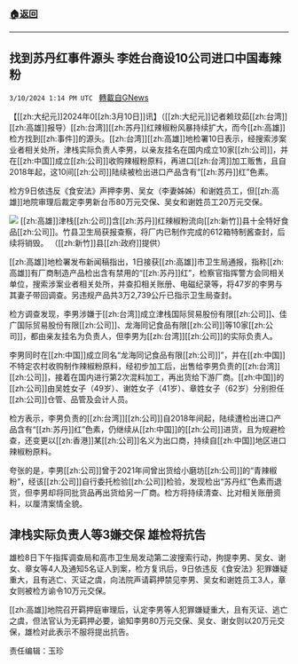 ###  [:house:返回](README.md)
---


## 找到苏丹红事件源头 李姓台商设10公司进口中国毒辣粉
`3/10/2024 1:14 PM UTC ` [轉載自GNews](https://gnews.org/articles/2381935)

【[[zh:大纪元]]2024年0[[zh:3月10日]]讯】（[[zh:大纪元]]记者赖玟茹[[zh:台湾]][[zh:高雄]]报导）[[zh:台湾]][[zh:苏丹]]红辣椒粉风暴持续扩大，而今[[zh:高雄]]检方找到[[zh:事件]]的源头。[[zh:台湾]][[zh:高雄]]地检署10日表示，经搜索涉案业者相关处所，津栈实际负责人李男，以亲友挂名在国内成立10家[[zh:公司]]，并在[[zh:中国]]成立[[zh:公司]]收购辣椒粉原料，再进口[[zh:台湾]]加工贩售，且自2018年起，这10间[[zh:公司]]陆续被检出进口产品含有“[[zh:苏丹]]红”色素。

检方9日依违反《食安法》声押李男、吴女（李妻姊姊）和谢姓员工，但[[zh:高雄]]地院审理后裁定李男新台币80万元交保、吴女和谢姓员工20万元交保。

![](https://i.epochtimes.com/assets/uploads/2024/03/id14199159-668849-600x800.jpg "") [[zh:高雄]]津栈[[zh:公司]]含[[zh:苏丹]]红辣椒粉流向[[zh:新竹]]县十全特好食品[[zh:公司]]。竹县卫生局获报查察，将厂内已制作完成的612箱特制酱查封，后续将销毁。 （[[zh:新竹]]县[[zh:政府]]提供）

[[zh:高雄]]地检署发布新闻稿指出，1日接获[[zh:高雄]]市卫生局通报，指称[[zh:高雄]]有厂商制造产品检出含有禁用的“[[zh:苏丹]]红”，检察官指挥警方会同相关单位，搜索涉案业者相关处所，并查扣相关账册、电磁纪录等，将47岁的李男与其妻子带回调查。另违规产品共3万2‚739公斤已指示卫生局查封。

检方调查发现，李男涉嫌于[[zh:台湾]]成立津栈国际贸易股份有限[[zh:公司]]、佳广国际贸易股份有限[[zh:公司]]、龙海同记食品有限[[zh:公司]]等10家[[zh:公司]]，都由亲友挂名为负责人，但李男为[[zh:台湾]][[zh:公司]]的实际负责人。

李男同时在[[zh:中国]]成立同名“龙海同记食品有限[[zh:公司]]”，并在[[zh:中国]]不特定农村收购制作辣椒粉原料，经初步加工后，出售给李男负责的[[zh:台湾]][[zh:公司]]，接着在国内进行第2次混料加工，再出货给下游厂商。[[zh:中国]]的[[zh:公司]]由吴姓女子（49岁）、谢姓女子（41岁）、章姓女子（62岁）分别担任[[zh:公司]]仓管、品管及会计人员。

检方表示，李男负责的[[zh:台湾]][[zh:公司]]自2018年间起，陆续遭检出进口产品含有“[[zh:苏丹]]红”色素，仍继续从[[zh:中国]]的[[zh:公司]]进货，且为规避检查，还变更以[[zh:香港]]某[[zh:公司]]名义为出口商，持续自[[zh:中国]]地区进口辣椒粉原料。

夸张的是，李男[[zh:公司]]曾于2021年间曾出货给小磨坊[[zh:公司]]的“青辣椒粉”，经该[[zh:公司]]自行委托检验[[zh:公司]]检验，发现检出“苏丹红”色素而退货，但李男却将同批货品再出货给另一厂商。检方将持续清查、比对相关账册资料，以厘清案情全貌。

## 津栈实际负责人等3嫌交保  雄检将抗告

雄检8日下午指挥调查局和高市卫生局发动第二波搜索行动，拘提李男、吴女、谢女、章女等4人及通知5名证人到案，检方复讯后，9日依违反《食安法》犯罪嫌疑重大，且有逃亡、灭证之虞，向法院声请羁押禁见李男、吴女和谢姓员工3人，章女则被检方谕令10万元交保。

[[zh:高雄]]地院召开羁押庭审理后，认定李男等人犯罪嫌疑重大，且有灭证、逃亡之虞，但法官认为无羁押必要，谕知李男80万元交保、吴女、谢女则以20万元交保，雄检对此表示不服将提出抗告。

责任编辑：玉珍

